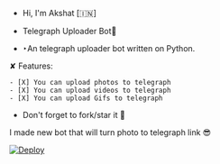 - Hi, I'm Akshat [🇮🇳]

- Telegraph Uploader Bot📌
- ‣An telegraph uploader bot written on Python.

✘ Features: 
```
- [X] You can upload photos to telegraph
- [X] You can upload videos to telegraph
- [X] You can upload Gifs to telegraph
```
-  Don't forget to fork/star it 🌟

I made new bot that will turn photo to telegraph link 😎

[![Deploy](https://www.herokucdn.com/deploy/button.svg)](https://heroku.com/deploy?template=https://github.com/akshat7678/Arjv3n-TeleGraphUploder)
